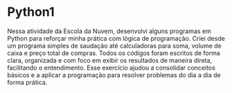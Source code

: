 # Python1

Nessa atividade da Escola da Nuvem, desenvolvi alguns programas em Python para reforçar minha prática com lógica de programação. Criei desde um programa simples de saudação até calculadoras para soma, volume de caixa e preço total de compras. Todos os códigos foram escritos de forma clara, organizada e com foco em exibir os resultados de maneira direta, facilitando o entendimento. Esse exercício ajudou a consolidar conceitos básicos e a aplicar a programação para resolver problemas do dia a dia de forma prática.

